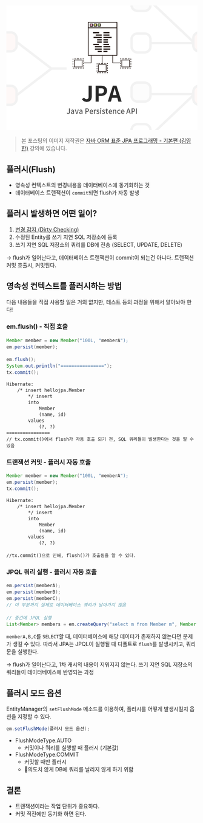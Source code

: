 ![김영한-JPA](https://raw.githubusercontent.com/oasis791/blog-posting/main/JPA/%EC%9E%90%EB%B0%94_ORM_%ED%91%9C%EC%A4%80_JPA_%ED%94%84%EB%A1%9C%EA%B7%B8%EB%9E%98%EB%B0%8D/JPA%EB%A9%94%EC%9D%B8.png)

> 본 포스팅의 이미지 저작권은 [자바 ORM 표준 JPA 프로그래밍 - 기본편 (김영한)](https://www.inflearn.com/course/ORM-JPA-Basic) 강의에 있습니다.

## 플러시(Flush)
- 영속성 컨텍스트의 변경내용을 데이터베이스에 동기화하는 것
- 데이터베이스 트랜잭션이 `commit`되면 flush가 자동 발생

## 플러시 발생하면 어떤 일이?
1. [변경 감지 (Dirty Checking)](https://kimhyunwook.tistory.com/26)
2. 수정된 Entity를 쓰기 지연 SQL 저장소에 등록
3. 쓰기 지연 SQL 저장소의 쿼리를 DB에 전송 (SELECT, UPDATE, DELETE)

-> flush가 일어난다고, 데이터베이스 트랜잭션이 commit이 되는건 아니다. 트랜잭션 커밋 호출시, 커밋된다.

## 영속성 컨텍스트를 플러시하는 방법
다음 내용들을 직접 사용할 일은 거의 없지만, 테스트 등의 과정을 위해서 알아놔야 한다!

### em.flush() - 직접 호출
```java
Member member = new Member("100L, "memberA");
em.persist(member);

em.flush();
System.out.println("================");
tx.commit();
```

```plain
Hibernate:
	/* insert hellojpa.Member
		*/ insert
		into
			Member
			(name, id)
		values
			(?, ?)
================
// tx.commit()에서 flush가 자동 호출 되기 전, SQL 쿼리들이 발생한다는 것을 알 수 있음
```

### 트랜잭션 커밋 - 플러시 자동 호출
```java
Member member = new Member("100L, "memberA");
em.persist(member);
tx.commit();
```

```plain
Hibernate:
	/* insert hellojpa.Member
		*/ insert
		into
			Member
			(name, id)
		values
			(?, ?)
			
//tx.commit()으로 인해, flush()가 호출됨을 알 수 있다.
```

### JPQL 쿼리 실행 - 플러시 자동 호출
```java
em.persist(memberA);
em.persist(memberB);
em.persist(memberC);
// 이 부분까지 실제로 데이터베이스 쿼리가 날아가지 않음

// 중간에 JPQL 실행
List<Member> members = em.createQuery("select m from Member m", Member.class).getResultList();
```
`memberA,B,C`를 `SELECT`할 때, 데이터베이스에 해당 데이터가 존재하지 않는다면 문제가 생길 수 있다.
따라서 JPA는 JPQL이 실행될 때 디폴트로 `flush`를 발생시키고, 쿼리문을 실행한다.

-> flush가 일어난다고, 1차 캐시의 내용이 지워지지 않는다. 쓰기 지연 SQL 저장소의 쿼리들이 데이터베이스에 반영되는 과정

## 플러시 모드 옵션
EntityManager의 `setFlushMode` 메소드를 이용하여, 플러시를 어떻게 발생시킬지 옵션을 지정할 수 있다.
```java
em.setFlushMode(플러시 모드 옵션);
```

- FlushModeType.AUTO
	- 커밋이나 쿼리를 실행할 때 플러시 (기본값)
- FlushModeType.COMMIT
	- 커밋할 때만 플러시
	- 의도치 않게 DB에 쿼리를 날리지 않게 하기 위함

## 결론
- 트랜잭션이라는 작업 단위가 중요하다.
- 커밋 직전에만 동기화 하면 된다.